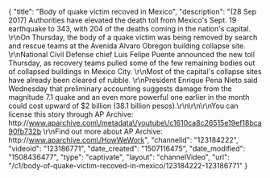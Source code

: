 {
    "title": "Body of quake victim recoved in Mexico",
    "description": "(28 Sep 2017) Authorities have elevated the death toll from Mexico's Sept. 19 earthquake to 343, with 204 of the deaths coming in the nation's capital. \r\nOn Thursday, the body of a quake victim was being removed by search and rescue teams at the Avenida Alvaro Obregon building collapse site. \r\nNational Civil Defense chief Luis Felipe Puente announced the new toll Thursday, as recovery teams pulled some of the few remaining bodies out of collapsed buildings in Mexico City. \r\nMost of the capital's collapse sites have already been cleared of rubble. \r\nPresident Enrique Pena Nieto said Wednesday that preliminary accounting suggests damage from the magnitude 7.1 quake and an even more powerful one earlier in the month could cost upward of $2 billion (38.1 billion pesos).\r\n\r\n\r\nYou can license this story through AP Archive: http:\/\/www.aparchive.com\/metadata\/youtube\/c1610ca8c26515e19ef18bca90fb732b \r\nFind out more about AP Archive: http:\/\/www.aparchive.com\/HowWeWork",
    "channelid": "123184222",
    "videoid": "123186771",
    "date_created": "1507116475",
    "date_modified": "1508436477",
    "type": "captivate",
    "layout": "channelVideo",
    "url": "\/c1\/body-of-quake-victim-recoved-in-mexico\/123184222-123186771"
}